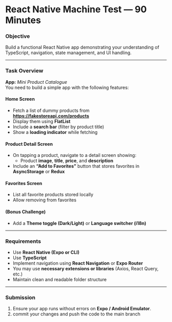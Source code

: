 #  React Native Machine Test — 90 Minutes

### Objective  
Build a functional React Native app demonstrating your understanding of TypeScript, navigation, state management, and UI handling.

---

###  Task Overview  
**App:** *Mini Product Catalogue*  
You need to build a simple app with the following features:

#### Home Screen
- Fetch a list of dummy products from **https://fakestoreapi.com/products**  
- Display them using **FlatList**  
- Include a **search bar** (filter by product title)  
- Show a **loading indicator** while fetching  

####  Product Detail Screen
- On tapping a product, navigate to a detail screen showing:
  - Product **image**, **title**, **price**, and **description**  
- Include an **“Add to Favorites”** button that stores favorites in **AsyncStorage** or **Redux**

####  Favorites Screen
- List all favorite products stored locally  
- Allow removing from favorites  

#### (Bonus Challenge)
- Add a **Theme toggle (Dark/Light)** or **Language switcher (i18n)**

---

###  Requirements
- Use **React Native (Expo or CLI)**  
- Use **TypeScript**  
- Implement navigation using **React Navigation** or **Expo Router**  
- You may use **necessary extensions or libraries** (Axios, React Query, etc.)  
- Maintain clean and readable folder structure  

---

### Submission
1. Ensure your app runs without errors on **Expo / Android Emulator**.
2. commit your changes and push the code to the main branch
